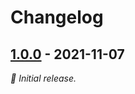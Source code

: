 # Changelog

## [1.0.0] - 2021-11-07

_:seedling: Initial release._

[1.0.0]: https://github.com/Level/transcoder/releases/tag/v1.0.0
